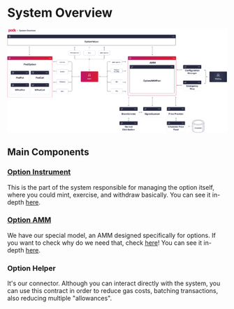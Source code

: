 # System Overview

![System Architecture Design ](../.gitbook/assets/frame-3-1-.png)

## Main Components

### [Option Instrument](../options-protocol-overview/options-smartcontracts/)

This is the part of the system responsible for managing the option itself, where you could mint, exercise, and withdraw basically. You can see it in-depth [here](../options-protocol-overview/options-smartcontracts/).

### [Option AMM](../options-amm-overview/options-amm-sm/)

We have our special model, an AMM designed specifically for options. If you want to check why do we need that, check [here](../options-amm-overview/introduction.md#why-the-current-model-doesnt-fit)! You can see it in-depth [here](../options-amm-overview/options-amm-sm/).

### Option Helper

It's our connector. Although you can interact directly with the system, you can use this contract in order to reduce gas costs, batching transactions, also reducing multiple "allowances". 

